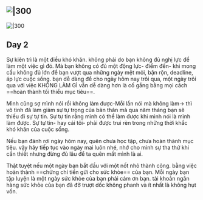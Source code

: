 ![|300](https://i.imgur.com/nSLvYOH.png#center)
---
![|300](https://i.imgur.com/y88o5B9.png#center)
## Day 2

Sự kiên trì là một điều khó khăn. không phải do bạn không đủ nghị lực để làm một việc gì đó. Mà bạn không có đủ một động lực- điểm đến- khi mong cầu không đủ lớn để bạn vượt qua những ngày mệt mỏi, bận rộn, deadline, áp lực cuộc sống. bạn dễ dàng để cho ngày hôm nay trôi qua, một ngày trôi qua với việc KHÔNG LÀM GÌ vẫn dễ dàng hơn là cố gắng bằng mọi cách ==hoàn thành tối thiểu  mục tiêu==.

Mình cũng sợ mình nói rồi không làm được-Mỗi lần nói mà không làm-> thì vô tình đã làm giảm sự tự trọng của bản thân mà qua năm tháng bạn sẽ thiếu đi sự tự tin. Sự tự tin rằng mình có thể làm được khi mình nói là mình làm được. Sự tự tin- hay cái tôi- phải được trui rèn trong những thời khắc khó khăn của cuộc sống.

Nếu bạn đánh rơi ngày hôm nay, quên chưa học tập, chưa hoàn thành mục tiêu. vậy hãy tiếp tục vào ngày mai luôn nhé, nhớ cho mình sự tha thứ khi cần thiết nhưng đừng đủ lâu để ta quên mất mình là ai.

Thật tuyệt nếu một ngày bạn bắt đầu với một nốt nhỏ thành công. bằng việc hoàn thành ==chứng chỉ tiền gửi cho sức khỏe== của bạn. Mỗi ngày bạn tập luyện là một ngày sức khỏe của bạn phải cám ơn bạn. tài khoản ngân hàng sức khỏe của bạn đã đỡ trượt dốc không phanh và ít nhất là không hụt vốn.



